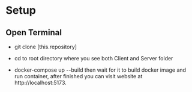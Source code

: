 # Setup
## Open Terminal
- git clone [this.repository]
- cd to root directory where you see both Client and Server folder

- docker-compose up --build
then wait for it to build docker image and run container, after finished you can visit website at http://localhost:5173.